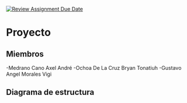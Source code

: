 [![Review Assignment Due Date](https://classroom.github.com/assets/deadline-readme-button-24ddc0f5d75046c5622901739e7c5dd533143b0c8e959d652212380cedb1ea36.svg)](https://classroom.github.com/a/LCXMIOgt)
# Proyecto

## Miembros
-Medrano Cano Axel André 
-Ochoa De La Cruz Bryan Tonatiuh
-Gustavo Angel Morales Vigi
## Diagrama de estructura

